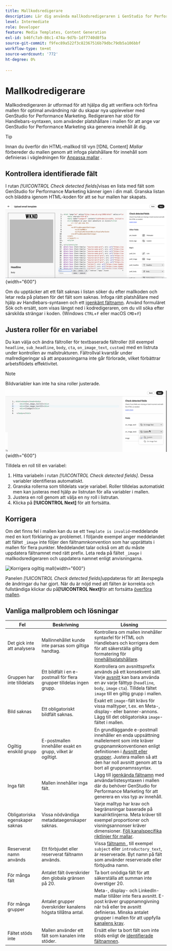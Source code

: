 ```yaml
---
title: Mallkodsredigerare
description: Lär dig använda mallkodsredigeraren i GenStudio for Performance Marketing.
level: Intermediate
role: Developer
feature: Media Templates, Content Generation
exl-id: b46fc7a9-88c1-474a-9d7b-1df7740d8f5a
source-git-commit: f9fec89a522f3c82367516b79dbc79db5a106bbf
workflow-type: tm+mt
source-wordcount: '772'
ht-degree: 0%

---
```


# Mallkodredigerare

Mallkodredigeraren är utformad för att hjälpa dig att verifiera och förfina mallen för optimal användning när du skapar nya upplevelser med GenStudio for Performance Marketing. Redigeraren har stöd för Handlebars-syntaxen, som använder platshållare i mallen för att ange var GenStudio for Performance Marketing ska generera innehåll åt dig.

>[!TIP]
>
>Innan du överför din HTML-mallkod till vyn [!DNL Content] _Mallar_ förbereder du mallen genom att infoga platshållare för innehåll som definieras i vägledningen för [Anpassa mallar](customize-template.md) .

## Kontrollera identifierade fält

I rutan _[!UICONTROL Check detected fields]_&#x200B;visas en lista med fält som GenStudio for Performance Marketing känner igen i din mall. Granska listan och bläddra igenom HTML-koden för att se hur mallen har skapats.

![Vyn Kodredigeraren](/help/assets/template-detected-fields.png "Kontrollera identifierade fält"){width="600"}

Om du upptäcker att ett fält saknas i listan söker du efter mallkoden och letar reda på platsen för det fält som saknas. Infoga rätt platshållare med hjälp av Handlebars-syntaxen och ett [igenkänt fältnamn](/help/user-guide/content/customize-template.md#recognized-field-names). Använd formuläret Sök och ersätt, som visas längst ned i kodredigeraren, om du vill söka efter särskilda strängar i koden. (Windows `CTRL`+`F` eller macOS `CMD`+`F`)

## Justera roller för en variabel

Du kan välja och ändra fältroller för textbaserade fältroller (till exempel `headline`, `sub_headline`, `body`, `cta`, `on_image_text`, `custom`) med en listruta under kontrollen av mallstrukturen. Fältrollval kvarstår under mallredigeringar så att anpassningarna inte går förlorade, vilket förbättrar arbetsflödets effektivitet.

>[!NOTE]
>
>Bildvariabler kan inte ha sina roller justerade.

![Markering av fält med flera roller](/help/assets/multirole-dropdown-field.png "Markering av fält med flera roller"){width="600"}

Tilldela en roll till en variabel:

1. Hitta variabeln i rutan _[!UICONTROL Check detected fields]_. Dessa variabler identifieras automatiskt.
2. Granska rollerna som tilldelats varje variabel. Roller tilldelas automatiskt men kan justeras med hjälp av listrutan för alla variabler i mallen.
3. Justera en roll genom att välja en ny roll i listrutan.
4. Klicka på **[!UICONTROL Next]** för att fortsätta.

## Korrigera

Om det finns fel i mallen kan du se ett `Template is invalid`-meddelande med en kort förklaring av problemet. I följande exempel anger meddelandet att fältet `_image` inte följer den fältnamnkonvention som har upprättats i mallen för flera punkter. Meddelandet talar också om att du måste uppdatera fältnamnet med rätt prefix. Leta reda på fältet `_image` i mallkodsredigeraren och uppdatera namnet enligt anvisningarna.

![Korrigera ogiltig mall](/help/assets/animation/template-code-editor.gif){width="600"}

Panelen _[!UICONTROL Check detected fields]_&#x200B;uppdateras för att återspegla de ändringar du har gjort. När du är nöjd med att fälten är korrekta och fullständiga klickar du på&#x200B;**[!UICONTROL Next]**&#x200B;för att fortsätta [överföra mallen](/help/user-guide/content/use-templates.md#add-a-template).

## Vanliga mallproblem och lösningar

| **Fel** | **Beskrivning** | **Lösning** |
|-----------------------------|---------------------------------------------------------------------------------|-----------------------------------------------------------------------------------------------|
| Det gick inte att analysera | Mallinnehållet kunde inte parsas som giltiga handtag. | Kontrollera om mallen innehåller syntaxfel för HTML och Handlebars och korrigera dem för att säkerställa giltig formatering för [innehållsplatshållare](/help/user-guide/content/customize-template.md#content-placeholders). |
| Gruppen har inte tilldelats | Ett bildfält i en e-postmall för flera grupper tilldelas ingen grupp. | Kontrollera om avsnittsprefix används på ett konsekvent sätt. Varje [avsnitt](/help/user-guide/content/customize-template.md#sections-or-groups) kan bara använda en av varje fälttyp (`headline`, `body`, `image` `cta`). Tilldela fältet `image` till en giltig grupp i mallen. |
| Bild saknas | Ett obligatoriskt bildfält saknas. | Exakt ett `image`-fält krävs för vissa malltyper, t.ex. en Meta-, display- eller banner-annons. Lägg till det obligatoriska `image`-fältet i mallen. |
| Ogiltig enskild grupp | E-postmallen innehåller exakt en grupp, vilket är ogiltigt. | En grundläggande e-postmall innehåller en enda uppsättning mallelement som inte kräver gruppnamnkonventionen enligt definitionen i [Avsnitt eller grupper](/help/user-guide/content/customize-template.md#sections-or-groups). Justera mallen så att den har noll avsnitt genom att ta bort all gruppnamnssyntax. |
| Inga fält | Mallen innehåller inga fält. | Lägg till [igenkända fältnamn](/help/user-guide/content/customize-template.md#recognized-field-names) med användarlistesyntaxen i mallen där du behöver GenStudio for Performance Marketing för att generera en viss typ av innehåll. |
| Obligatoriska egenskaper saknas | Vissa nödvändiga metadataegenskaper saknas. | Varje malltyp har krav och begränsningar baserade på kanalriktlinjerna. Meta kräver till exempel proportioner och visningsannonser kräver dimensioner. [Följ kanalspecifika riktlinjer för mallar](/help/user-guide/content/best-practices-for-templates.md#follow-channel-specific-template-guidelines). |
| Reserverat namn används | Ett förbjudet eller reserverat fältnamn används. | Vissa [fältnamn ](/help/user-guide/content/customize-template.md#recognized-field-names), till exempel `subject` eller `introductory_text`, är reserverade. Byt namn på fält som använder reserverade eller förbjudna namn. |
| För många fält | Antalet fält överskrider den globala gränsen på 20. | Ta bort onödiga fält för att säkerställa att summan inte överstiger 20. |
| För många grupper | Antalet grupper överskrider kanalens högsta tillåtna antal. | Meta-, display- och LinkedIn-mallar tillåter inte flera avsnitt. E-post kräver gruppnamngivning när två eller tre avsnitt definieras. Minska antalet grupper i mallen för att uppfylla [kanalens krav](/help/user-guide/content/best-practices-for-templates.md#follow-channel-specific-template-guidelines). |
| Fältet stöds inte | Mallen använder ett fält som kanalen inte stöder. | Ersätt eller ta bort fält som inte stöds enligt de [identifierade fältnamnen](/help/user-guide/content/customize-template.md#recognized-field-names). |
